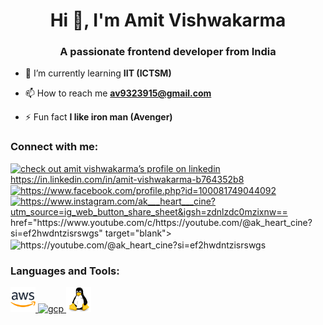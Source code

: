 <h1 align="center">Hi 👋, I'm Amit Vishwakarma</h1>
<h3 align="center">A passionate frontend developer from India</h3>
<Image="right" alt="coding" width="400" src="https://images.app.goo.gl/amoGQ7xCgK8F3D9F6"

<p align="left"></p>

- 🌱 I’m currently learning **IIT (ICTSM)**

- 📫 How to reach me **av9323915@gmail.com**

- ⚡ Fun fact **I like iron man (Avenger)**

<h3 align="left">Connect with me:</h3>
<p align="left">
<a href="https://linkedin.com/in/check out amit vishwakarma’s profile on linkedin https://in.linkedin.com/in/amit-vishwakarma-b764352b8" target="blank"><img align="center" src="https://raw.githubusercontent.com/rahuldkjain/github-profile-readme-generator/master/src/images/icons/Social/linked-in-alt.svg" alt="check out amit vishwakarma’s profile on linkedin https://in.linkedin.com/in/amit-vishwakarma-b764352b8" height="30" width="40" /></a>
<a href="https://fb.com/https://www.facebook.com/profile.php?id=100081749044092" target="blank"><img align="center" src="https://raw.githubusercontent.com/rahuldkjain/github-profile-readme-generator/master/src/images/icons/Social/facebook.svg" alt="https://www.facebook.com/profile.php?id=100081749044092" height="30" width="40" /></a>
<a href="https://instagram.com/https://www.instagram.com/ak___heart___cine?utm_source=ig_web_button_share_sheet&igsh=zdnlzdc0mzixnw==" target="blank"><img align="center" src="https://raw.githubusercontent.com/rahuldkjain/github-profile-readme-generator/master/src/images/icons/Social/instagram.svg" alt="https://www.instagram.com/ak___heart___cine?utm_source=ig_web_button_share_sheet&igsh=zdnlzdc0mzixnw==" height="30" width="40" /></a>
href="https://www.youtube.com/c/https://youtube.com/@ak_heart_cine?si=ef2hwdntzisrswgs" target="blank"><img align="center"  src="https://raw.githubusercontent.com/rahuldkjain/github-profile-readme-generator/master/src/images/icons/Social/youtube.svg" alt="https://youtube.com/@ak_heart_cine?si=ef2hwdntzisrswgs" height="30" width="40" /></a>
</p>

<h3 align="left">Languages and Tools:</h3>
<p align="left"> <a href="https://aws.amazon.com" target="_blank" rel="noreferrer"> <img src="https://raw.githubusercontent.com/devicons/devicon/master/icons/amazonwebservices/amazonwebservices-original-wordmark.svg" alt="aws" width="40" height="40"/> </a> <a href="https://cloud.google.com" target="_blank" rel="noreferrer"> <img src="https://www.vectorlogo.zone/logos/google_cloud/google_cloud-icon.svg" alt="gcp" width="40" height="40"/> </a> <a href="https://www.linux.org/" target="_blank" rel="noreferrer"> <img src="https://raw.githubusercontent.com/devicons/devicon/master/icons/linux/linux-original.svg" alt="linux" width="40" height="40"/> </a> </p>

